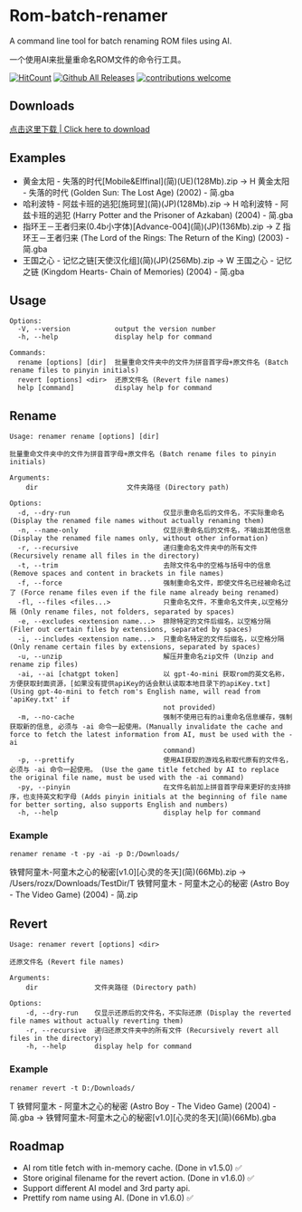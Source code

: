 # Rom-batch-renamer

A command line tool for batch renaming ROM files using AI.

一个使用AI来批量重命名ROM文件的命令行工具。

[![HitCount](https://hits.dwyl.com/rozx/rozx/AI-ROMS-batch-renamer.svg?style=flat-square)](http://hits.dwyl.com/rozx/rozx/AI-ROMS-batch-renamer)  [![Github All Releases](https://img.shields.io/github/downloads/rozx/AI-ROMS-batch-renamer/total.svg)]()  [![contributions welcome](https://img.shields.io/badge/contributions-welcome-brightgreen.svg?style=flat)](https://github.com/rozx/AI-ROMS-batch-renamer/issues)

## Downloads


[点击这里下载 | Click here to download](https://github.com/rozx/AI-ROMS-batch-renamer/releases/latest)



## Examples

- 黄金太阳 - 失落的时代\[Mobile&Elffinal](简)(UE)(128Mb).zip -> H 黄金太阳 - 失落的时代 (Golden Sun: The Lost Age) (2002) - 简.gba
- 哈利波特 - 阿兹卡班的逃犯\[施珂昱](简)(JP)(128Mb).zip -> H 哈利波特 - 阿兹卡班的逃犯 (Harry Potter and the Prisoner of Azkaban) (2004) - 简.gba
- 指环王－王者归来(0.4b小字体)\[Advance-004](简)(JP)(136Mb).zip -> Z 指环王－王者归来 (The Lord of the Rings: The Return of the King) (2003) - 简.gba
- 王国之心 - 记忆之链\[天使汉化组](简)(JP)(256Mb).zip -> W 王国之心 - 记忆之链 (Kingdom Hearts- Chain of Memories) (2004) - 简.gba

## Usage

```
Options:
  -V, --version           output the version number
  -h, --help              display help for command

Commands:
  rename [options] [dir]  批量重命文件夹中的文件为拼音首字母+原文件名 (Batch rename files to pinyin initials)
  revert [options] <dir>  还原文件名 (Revert file names)
  help [command]          display help for command
```

## Rename

```
Usage: renamer rename [options] [dir]

批量重命文件夹中的文件为拼音首字母+原文件名 (Batch rename files to pinyin initials)

Arguments:
    dir                      文件夹路径 (Directory path)

Options:
  -d, --dry-run                       仅显示重命名后的文件名，不实际重命名 (Display the renamed file names without actually renaming them)
  -n, --name-only                     仅显示重命名后的文件名，不输出其他信息 (Display the renamed file names only, without other information)
  -r, --recursive                     递归重命名文件夹中的所有文件 (Recursively rename all files in the directory)
  -t, --trim                          去除文件名中的空格与括号中的信息 (Remove spaces and content in brackets in file names)
  -f, --force                         强制重命名文件，即使文件名已经被命名过了 (Force rename files even if the file name already being renamed)
  -fl, --files <files...>             只重命名文件，不重命名文件夹,以空格分隔 (Only rename files, not folders, separated by spaces)
  -e, --excludes <extension name...>  排除特定的文件后缀名，以空格分隔 (Filer out certain files by extensions, separated by spaces)
  -i, --includes <extension name...>  只重命名特定的文件后缀名，以空格分隔 (Only rename certain files by extensions, separated by spaces)
  -u, --unzip                         解压并重命名zip文件 (Unzip and rename zip files)
  -ai, --ai [chatgpt token]           以 gpt-4o-mini 获取rom的英文名称，方便获取封面资源，[如果没有提供apiKey的话会默认读取本地目录下的apiKey.txt] (Using gpt-4o-mini to fetch rom's English name, will read from 'apiKey.txt' if
                                      not provided)
  -m, --no-cache                      强制不使用已有的ai重命名信息缓存，强制获取新的信息, 必须与 -ai 命令一起使用。(Manually invalidate the cache and force to fetch the latest information from AI, must be used with the -ai
                                      command)
  -p, --prettify                      使用AI获取的游戏名称取代原有的文件名，必须与 -ai 命令一起使用。 (Use the game title fetched by AI to replace the original file name, must be used with the -ai command)
  -py, --pinyin                       在文件名前加上拼音首字母来更好的支持排序，也支持英文和字母 (Adds pinyin initials at the beginning of file name for better sorting, also supports English and numbers)
  -h, --help                          display help for command
```

### Example

`renamer rename -t -py -ai -p D:/Downloads/`

铁臂阿童木-阿童木之心的秘密\[v1.0]\[心灵的冬天](简)(66Mb).zip -> /Users/rozx/Downloads/TestDir/T 铁臂阿童木 - 阿童木之心的秘密 (Astro Boy -  The Video Game) (2004) - 简.zip

## Revert

```
Usage: renamer revert [options] <dir>

还原文件名 (Revert file names)

Arguments:
    dir              文件夹路径 (Directory path)

Options:
    -d, --dry-run    仅显示还原后的文件名，不实际还原 (Display the reverted file names without actually reverting them)
    -r, --recursive  递归还原文件夹中的所有文件 (Recursively revert all files in the directory)
    -h, --help       display help for command
```

### Example

`renamer revert -t D:/Downloads/`

T 铁臂阿童木 - 阿童木之心的秘密 (Astro Boy -  The Video Game) (2004) - 简.gba -> 铁臂阿童木-阿童木之心的秘密\[v1.0]\[心灵的冬天](简)(66Mb).gba

## Roadmap

- AI rom title fetch with in-memory cache. (Done in v1.5.0) ✅
- Store original filename for the revert action. (Done in v1.6.0) ✅
- Support different AI model and 3rd party api.
- Prettify rom name using AI. (Done in v1.6.0) ✅
